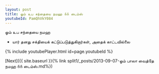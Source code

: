 ```yaml
---
layout: post
title: ஓம் உப சந்தையை நமஹ ௧௧ டைம்ஸ்
youtubeId: PamQhVkY084
---
```

 
 
 ஓம் உப சந்தையை நமஹ  
 
 -  யார் தனது சக்தியைக் கட்டுப்படுத்துகிறார்கள், அதைக் காட்டவில்லை 
 
  
 
  
 
 
 
 
 
 


{% include youtubePlayer.html id=page.youtubeId %}
 
[Next]({{ site.baseurl }}{% link  split1/_posts/2013-09-07-ஓம் பாலா வைத்தே நமஹ ௧௧ டைம்ஸ்.md%})
 
